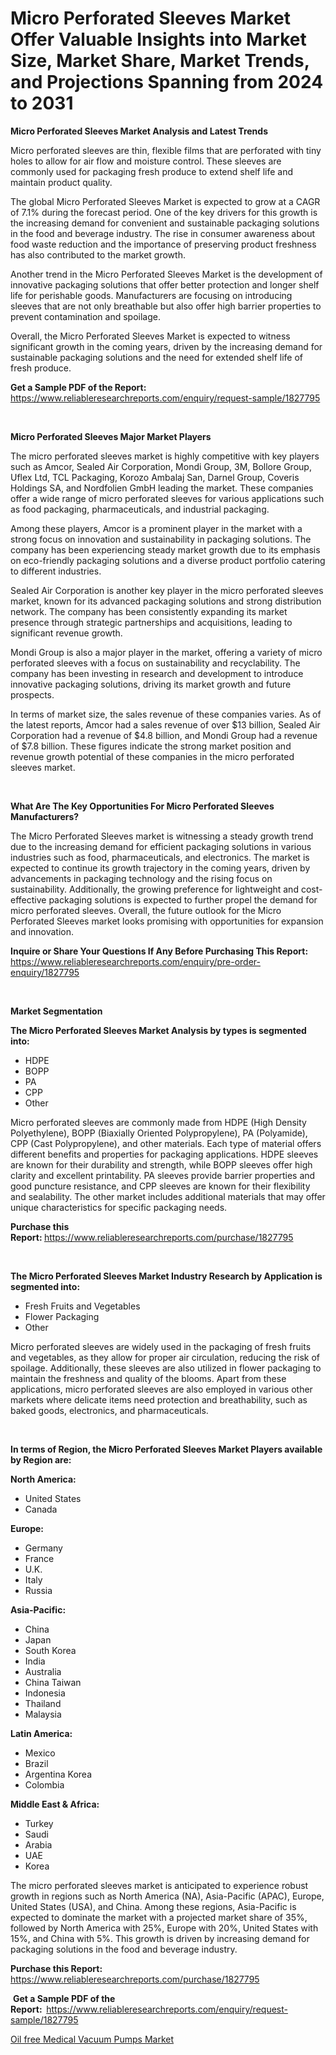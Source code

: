 <p><h1>Micro Perforated Sleeves Market Offer Valuable Insights into Market Size, Market Share, Market Trends, and Projections Spanning from 2024 to 2031</h1></p><p><strong>Micro Perforated Sleeves Market Analysis and Latest Trends</strong></p>
<p><p>Micro perforated sleeves are thin, flexible films that are perforated with tiny holes to allow for air flow and moisture control. These sleeves are commonly used for packaging fresh produce to extend shelf life and maintain product quality.</p><p>The global Micro Perforated Sleeves Market is expected to grow at a CAGR of 7.1% during the forecast period. One of the key drivers for this growth is the increasing demand for convenient and sustainable packaging solutions in the food and beverage industry. The rise in consumer awareness about food waste reduction and the importance of preserving product freshness has also contributed to the market growth.</p><p>Another trend in the Micro Perforated Sleeves Market is the development of innovative packaging solutions that offer better protection and longer shelf life for perishable goods. Manufacturers are focusing on introducing sleeves that are not only breathable but also offer high barrier properties to prevent contamination and spoilage.</p><p>Overall, the Micro Perforated Sleeves Market is expected to witness significant growth in the coming years, driven by the increasing demand for sustainable packaging solutions and the need for extended shelf life of fresh produce.</p></p>
<p><strong>Get a Sample PDF of the Report:&nbsp;</strong> <a href="https://www.reliableresearchreports.com/enquiry/request-sample/1827795">https://www.reliableresearchreports.com/enquiry/request-sample/1827795</a></p>
<p>&nbsp;</p>
<p><strong>Micro Perforated Sleeves Major Market Players</strong></p>
<p><p>The micro perforated sleeves market is highly competitive with key players such as Amcor, Sealed Air Corporation, Mondi Group, 3M, Bollore Group, Uflex Ltd, TCL Packaging, Korozo Ambalaj San, Darnel Group, Coveris Holdings SA, and Nordfolien GmbH leading the market. These companies offer a wide range of micro perforated sleeves for various applications such as food packaging, pharmaceuticals, and industrial packaging.</p><p>Among these players, Amcor is a prominent player in the market with a strong focus on innovation and sustainability in packaging solutions. The company has been experiencing steady market growth due to its emphasis on eco-friendly packaging solutions and a diverse product portfolio catering to different industries.</p><p>Sealed Air Corporation is another key player in the micro perforated sleeves market, known for its advanced packaging solutions and strong distribution network. The company has been consistently expanding its market presence through strategic partnerships and acquisitions, leading to significant revenue growth.</p><p>Mondi Group is also a major player in the market, offering a variety of micro perforated sleeves with a focus on sustainability and recyclability. The company has been investing in research and development to introduce innovative packaging solutions, driving its market growth and future prospects.</p><p>In terms of market size, the sales revenue of these companies varies. As of the latest reports, Amcor had a sales revenue of over $13 billion, Sealed Air Corporation had a revenue of $4.8 billion, and Mondi Group had a revenue of $7.8 billion. These figures indicate the strong market position and revenue growth potential of these companies in the micro perforated sleeves market.</p></p>
<p>&nbsp;</p>
<p><strong>What Are The Key Opportunities For Micro Perforated Sleeves Manufacturers?</strong></p>
<p><p>The Micro Perforated Sleeves market is witnessing a steady growth trend due to the increasing demand for efficient packaging solutions in various industries such as food, pharmaceuticals, and electronics. The market is expected to continue its growth trajectory in the coming years, driven by advancements in packaging technology and the rising focus on sustainability. Additionally, the growing preference for lightweight and cost-effective packaging solutions is expected to further propel the demand for micro perforated sleeves. Overall, the future outlook for the Micro Perforated Sleeves market looks promising with opportunities for expansion and innovation.</p></p>
<p><strong>Inquire or Share Your Questions If Any Before Purchasing This Report:</strong> <a href="https://www.reliableresearchreports.com/enquiry/pre-order-enquiry/1827795">https://www.reliableresearchreports.com/enquiry/pre-order-enquiry/1827795</a></p>
<p>&nbsp;</p>
<p><strong>Market Segmentation</strong></p>
<p><strong>The Micro Perforated Sleeves Market Analysis by types is segmented into:</strong></p>
<p><ul><li>HDPE</li><li>BOPP</li><li>PA</li><li>CPP</li><li>Other</li></ul></p>
<p><p>Micro perforated sleeves are commonly made from HDPE (High Density Polyethylene), BOPP (Biaxially Oriented Polypropylene), PA (Polyamide), CPP (Cast Polypropylene), and other materials. Each type of material offers different benefits and properties for packaging applications. HDPE sleeves are known for their durability and strength, while BOPP sleeves offer high clarity and excellent printability. PA sleeves provide barrier properties and good puncture resistance, and CPP sleeves are known for their flexibility and sealability. The other market includes additional materials that may offer unique characteristics for specific packaging needs.</p></p>
<p><strong>Purchase this Report:&nbsp;</strong><a href="https://www.reliableresearchreports.com/purchase/1827795">https://www.reliableresearchreports.com/purchase/1827795</a></p>
<p>&nbsp;</p>
<p><strong>The Micro Perforated Sleeves Market Industry Research by Application is segmented into:</strong></p>
<p><ul><li>Fresh Fruits and Vegetables</li><li>Flower Packaging</li><li>Other</li></ul></p>
<p><p>Micro perforated sleeves are widely used in the packaging of fresh fruits and vegetables, as they allow for proper air circulation, reducing the risk of spoilage. Additionally, these sleeves are also utilized in flower packaging to maintain the freshness and quality of the blooms. Apart from these applications, micro perforated sleeves are also employed in various other markets where delicate items need protection and breathability, such as baked goods, electronics, and pharmaceuticals.</p></p>
<p>&nbsp;</p>
<p><strong>In terms of Region, the Micro Perforated Sleeves Market Players available by Region are:</strong></p>
<p>
    <p> <strong> North America: </strong>
        <ul>
            <li>United States</li>
            <li>Canada</li>
        </ul>
        </p> 
    <p> <strong> Europe: </strong>
        <ul>
            <li>Germany</li>
            <li>France</li>
            <li>U.K.</li>
            <li>Italy</li>
            <li>Russia</li>
        </ul>
        </p> 
    <p> <strong> Asia-Pacific: </strong>
        <ul>
            <li>China</li>
            <li>Japan</li>
            <li>South Korea</li>
            <li>India</li>
            <li>Australia</li>
            <li>China Taiwan</li>
            <li>Indonesia</li>
            <li>Thailand</li>
            <li>Malaysia</li>
        </ul>
        </p> 
    <p> <strong> Latin America: </strong>
        <ul>
            <li>Mexico</li>
            <li>Brazil</li>
            <li>Argentina Korea</li>
            <li>Colombia</li>
        </ul>
        </p> 
    <p> <strong> Middle East & Africa: </strong>
        <ul>
            <li>Turkey</li>
            <li>Saudi</li>
            <li>Arabia</li>
            <li>UAE</li>
            <li>Korea</li>
        </ul>
    </p>
    </p>
<p><p>The micro perforated sleeves market is anticipated to experience robust growth in regions such as North America (NA), Asia-Pacific (APAC), Europe, United States (USA), and China. Among these regions, Asia-Pacific is expected to dominate the market with a projected market share of 35%, followed by North America with 25%, Europe with 20%, United States with 15%, and China with 5%. This growth is driven by increasing demand for packaging solutions in the food and beverage industry.</p></p>
<p><strong>Purchase this Report: </strong><a href="https://www.reliableresearchreports.com/purchase/1827795">https://www.reliableresearchreports.com/purchase/1827795</a></p>
<p>&nbsp;<strong>Get a Sample PDF of the Report:&nbsp;&nbsp;</strong><a href="https://www.reliableresearchreports.com/enquiry/request-sample/1827795">https://www.reliableresearchreports.com/enquiry/request-sample/1827795</a></p>
<p><strong></strong></p>
<p><p><a href="https://chivalrous-flock-a86.notion.site/Oil-free-Medical-Vacuum-Pumps-Market-Centers-on-Aspects-such-as-Market-Growth-Market-Share-Market--0caa1d264803482fba25472da6184336">Oil free Medical Vacuum Pumps Market</a></p></p>